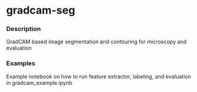 # gradcam-seg

### Description

GradCAM based image segmentation and contouring for microscopy and evaluation

### Examples

Example notebook on how to run feature extractor, labeling, and evaluation in gradcam_example.ipynb
